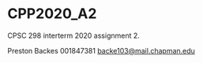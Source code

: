 # CPP2020_A2
CPSC 298 interterm 2020 assignment 2.

Preston Backes
001847381
backe103@mail.chapman.edu

